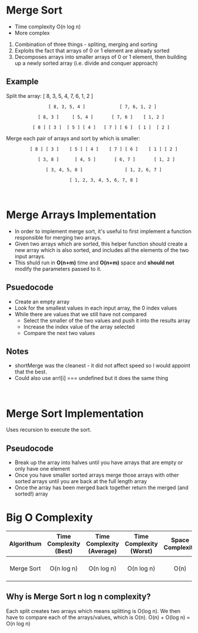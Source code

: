 # Merge Sort

* Time complexity O(n log n)
* More complex

1. Combination of three things - spliting, merging and sorting
2. Exploits the fact that arrays of 0 or 1 element are already sorted
3. Decomposes arrays into smaller arrays of 0 or 1 element, then building up a newly sorted array (i.e. divide and conquer approach)

## Example
Split the array:
                          [ 8, 3, 5, 4, 7, 6, 1, 2 ]
                                     
                    [ 8, 3, 5, 4 ]             [ 7, 6, 1, 2 ]
                         
                [ 8, 3 ]     [ 5, 4 ]       [ 7, 6 ]    [ 1, 2 ]
                  
              [ 8 ] [ 3 ]  [ 5 ] [ 4 ]   [ 7 ] [ 6 ]  [ 1 ]  [ 2 ]

Merge each pair of arrays and sort by which is smaller:

             [ 8 ] [ 3 ]    [ 5 ] [ 4 ]    [ 7 ] [ 6 ]    [ 1 ] [ 2 ]
                
                [ 3, 8 ]      [ 4, 5 ]       [ 6, 7 ]       [ 1, 2 ]

                   [ 3, 4, 5, 8 ]                [ 1, 2, 6, 7 ]

                            [ 1, 2, 3, 4, 5, 6, 7, 8 ]

<br>

# Merge Arrays Implementation
* In order to implement merge sort, it's useful to first implement a function responsible for merging two arrays.
* Given two arrays which are sorted, this helper function should create a new array which is also sorted, and includes all the elements of the two input arrays.
* This shuld run in **O(n+m)** time and **O(n+m)** space and **should not** modify the parameters passed to it.

## Psuedocode
* Create an empty array
* Look for the smallest values in each input array, the 0 index values
* While there are values that we still have not compared
  * Select the smaller of the two values and push it into the results array
  * Increase the index value of the array selected 
  * Compare the next two values

## Notes 
- shortMerge was the cleanest - it did not affect speed so I would appoint that the best.
- Could also use arrI[i] === undefined but it does the same thing

<br>

# Merge Sort Implementation
Uses recursion to execute the sort.

## Pseudocode
* Break up the array into halves until you have arrays that are empty or only have one element
* Once you have smaller sorted arrays merge those arrays with other sorted arrays until you are back at the full length array
* Once the array has been merged back together return the merged (and sorted!) array

# Big O Complexity
|Algorithum|Time<br>Complexity<br>(Best)|Time<br>Complexity<br>(Average)|Time<br>Complexity<br>(Worst)|Space<br>Complexity|Use|
|:-:|:-:|:-:|:-:|:-:|:-:|
|Merge Sort|O(n log n)|O(n log n)|O(n log n)|O(n)|good fast sort|

## Why is Merge Sort n log n complexity?
Each split creates two arrays which means splitting is O(log n).  We then have to compare each of the arrays/values, which is O(n).  O(n) + O(log n) = O(n log n)